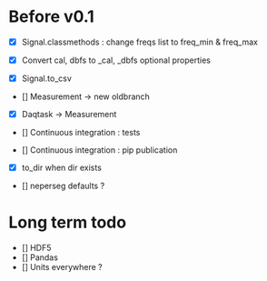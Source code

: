 
# Before v0.1

- [x] Signal.classmethods : change freqs list to freq_min & freq_max

- [x] Convert cal, dbfs to _cal, _dbfs optional properties

- [x] Signal.to_csv

- [] Measurement -> new oldbranch

- [x] Daqtask -> Measurement

- [] Continuous integration : tests

- [] Continuous integration : pip publication

- [x] to_dir when dir exists

- [] neperseg defaults ?

# Long term todo
- [] HDF5
- [] Pandas
- [] Units everywhere ?
